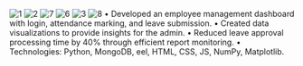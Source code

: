 ![1](https://github.com/hardikbahri/Attendance_mgmnt/assets/79997594/d157ef6f-4001-4bf5-939d-312368bb6f25)
![2](https://github.com/hardikbahri/Attendance_mgmnt/assets/79997594/d0139763-e46e-4e7f-a935-e0405acf85e9)
![7](https://github.com/hardikbahri/Attendance_mgmnt/assets/79997594/7475df0e-4d54-4bdf-9039-af08b17c38b0)
![6](https://github.com/hardikbahri/Attendance_mgmnt/assets/79997594/67254a98-86e1-4bd0-bfb1-129fe7987d50)
![3](https://github.com/hardikbahri/Attendance_mgmnt/assets/79997594/76e1615d-084c-4017-a4ee-6d261ba18c2a)
![8](https://github.com/hardikbahri/Attendance_mgmnt/assets/79997594/a696d3ee-4fef-4829-af3b-5d9f266b8e39)
•	Developed an employee management dashboard with login, attendance marking, and leave submission.
•	Created data visualizations to provide insights for the admin.
•	Reduced leave approval processing time by 40% through efficient report monitoring.
•	Technologies: Python, MongoDB, eel, HTML, CSS, JS, NumPy, Matplotlib.
